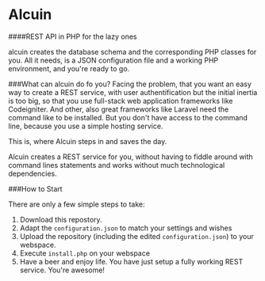 # Alcuin
####REST API in PHP for the lazy ones

alcuin creates the database schema and the corresponding PHP classes for you. All it needs, is a JSON configuration file and a working PHP environment, and you're ready to go.

###What can alcuin do fo you?
Facing the problem, that you want an easy way to create a REST service, with user authentification but the initial inertia is too big, so that you use full-stack web application frameworks like Codeigniter. And other, also great frameworks like Laravel need the command like to be installed. But you don't have access to the command line, because you use a simple hosting service.

This is, where Alcuin steps in and saves the day.

Alcuin creates a REST service for you, without having to fiddle around with command lines statements and works without much technological dependencies.

###How to Start

There are only a few simple steps to take:

1. Download this repostory.
2. Adapt the `configuration.json` to match your settings and wishes
3. Upload the repository (including the edited `configuration.json`) to your webspace.
4. Execute `install.php` on your webspace
5. Have a beer and enjoy life. You have just setup a fully working REST service. You're awesome!
